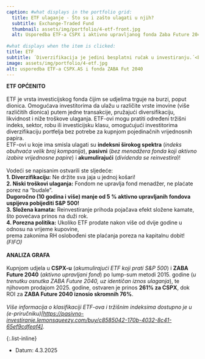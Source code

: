 ```yaml
---
caption: #what displays in the portfolio grid:
  title: ETF ulaganje - Što su i zašto ulagati u njih?
  subtitle: Exchange-Traded Fund
  thumbnail: assets/img/portfolio/4-etf-front.jpg
  alt: Usporedba ETF-a CSPX i aktivno upravljanog fonda Zaba Future 2040.
  
#what displays when the item is clicked:
title: ETF
subtitle: ´Diverzifikacija je jedini besplatni ručak u investiranju.´<br>— Harry Markowitz
image: assets/img/portfolio/4-etf.jpg
alt: usporedba ETF-a CSPX.AS i fonda ZABA Fut 2040
---
```


**ETF OPĆENITO**<br><br>
ETF je vrsta investicijskog fonda čijim se udjelima trguje na burzi, poput dionica.
Omogućava investitorima da ulažu u različite vrste imovine (više različitih dionica) putem jedne transakcije, pružajući diversifikaciju, likvidnost i niže troškove ulaganja.
ETF-ovi mogu pratiti određeni tržišni indeks, sektor, robu ili investicijsku klasu, omogućujući investitorima diverzifikaciju portfelja bez potrebe za kupnjom pojedinačnih vrijednosnih papira.
<br>ETF-ovi u koje ima smisla ulagati su **indeksni širokog spektra** (*indeks obuhvaća velik broj kompanija*), **pasivni** (*bez menadžera fonda koji aktivno izabire vrijednosne papire*) i **akumulirajući** (*dividenda se reinvestira*)!
<br><br>Vodeći se napisanim ostvarili ste sljedeće:
<br>**1. Diverzifikaciju:** Ne držite sva jaja u jednoj košari!
<br>**2. Niski troškovi ulaganja:** Fondom ne upravlja fond menadžer, ne plaćate porez na “budale”. 
  <br>**Dugoročno (10 godina i više) manje od 5 % aktivno upravljanih fondova uspijeva pobijediti S&P 500!**
<br>**3. Složena kamata:** Reinvestiranje prihoda pojačava efekt složene kamate, što povećava prinos na duži rok.
<br>**4. Porezna politika:** Ukoliko ETF prodate nakon više od dvije godine u odnosu na vrijeme kupovine,  
  prema zakonima RH oslobođeni ste plaćanja poreza na kapitalnu dobit! *(FIFO)* 
<br><br>
**ANALIZA GRAFA**<br><br>
Kupnjom udjela u **CSPX-u** (*akumulirajući ETF koji prati S&P 500*) i **ZABA Future 2040** (*aktivno upravljani fond*) po lump-sum metodi 2015. godine (*u trenutku osnutka ZABA Future 2040, uz identičan iznos ulaganja*), te njihovom prodajom 2025. godine, ostvaren je prinos **261% za CSPX**, dok ROI za **ZABA Future 2040 iznosio skromnih 76%**.
<br><br>
*Više informacija o klasifikaciji ETF-ova i tržišnim indeksima dostupno je u (e-priručniku)[https://pasivno-investiranje.lemonsqueezy.com/buy/c8585042-170b-4032-8c41-65ef9cdfeaf4].*

{:.list-inline} 
- Datum: 4.3.2025
